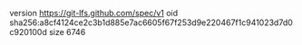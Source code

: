 version https://git-lfs.github.com/spec/v1
oid sha256:a8cf4124ce2c3b1d885e7ac6605f67f253d9e220467f1c941023d7d0c920100d
size 6746
